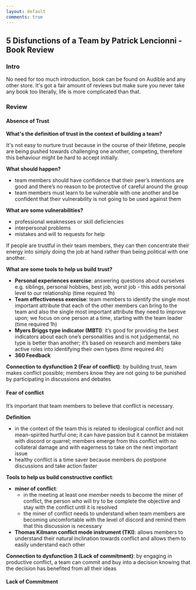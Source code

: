 ```yaml
---
layout: default
comments: true
---
```


## 5 Disfunctions of a Team by Patrick Lencionni - Book Review

### Intro
No need for too much introduction, book can be found on Audible and any other store. It's got a fair amount of reviews
but make sure you never take any book too literally, life is more complicated than that. 

### Review
#### Absence of Trust
**What's the definition of trust in the context of building a team?**

It's not easy to nurture trust because in the course of their
lifetime, people are being pushed towards challenging one
another, competing, therefore this behaviour might be hard to
accept initially. 

**What should happen?**
* team members should have confidence that their peer’s intentions
   are good and there’s no reason to be protective of careful
   around the group
* team members must learn to be vulnerable with one
   another and be confident that their vulnerability is not going to
   be used against them
   
**What are some vulnerabilities?**
* professional weaknesses or skill deficiencies
* interpersonal problems
* mistakes and will to requests for help

If people are trustful in their team members, they can then
concentrate their energy into simply doing the job at hand rather
than being political with one another.

**What are some tools to help us build trust?**
* **Personal experiences exercise**: answering questions about
  ourselves e.g. siblings, personal hobbies, best job, worst job -
  this adds personal level to our relationship (time required 1h)
* **Team effectiveness exercise**: team members to identify the
  single most important attribute that each of the other members
  can bring to the team and also the single most important
  attribute they need to improve upon; we focus on one person at
  a time, starting with the team leader (time required 1h)
* **Myers Briggs type indicator (MBTI)**: it’s good for providing the
  best indicators about each one’s personalities and is not
  judgemental, no type is better than another; it’s based on
  research and members take active roles into identifying their
  own types (time required 4h)
* **360 Feedback**

**Connection to dysfunction 2 (Fear of conflict)**:  by building trust,
team makes conflict possible; members know they are not going to be
punished by participating in discussions and debates

#### Fear of conflict
It’s important that team members to believe that conflict is necessary.

**Definition**
* in the context of the team this is related to ideological conflict
  and not mean-spirited hurtful one; it can have passion but it
  cannot be mistaken with discord or quarrel; members emerge
  from this conflict with no collateral damage and with eagerness
  to take on the next important issue
* healthy conflict is a time saver because members do postpone
  discussions and take action faster
  
**Tools to help us build constructive conflict**:
* **miner of conflict**: 
    * in the meeting at least one member
      needs to become the miner of conflict, the person who
      will try to be complete the objective and stay with the conflict
      until it is resolved
    * the miner of conflict needs to understand when team
      members are becoming uncomfortable with the level of
      discord and remind them that this discussion is necessary
* **Thomas Kilmann conflict mode instrument (TKI)**: allows
members to understand their natural inclination towards conflict
and allows them to easily understand each other

**Connection to dysfunction 3 (Lack of commitment)**:  by engaging in
productive conflict, a team can commit and buy into a decision knowing
that the decision has benefited from all their ideas

#### Lack of Commitment


 
